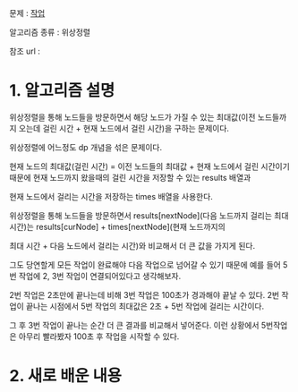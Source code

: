 문제 : [작업](https://www.acmicpc.net/problem/2056)

알고리즘 종류 : 위상정렬

참조 url : 

# 1. 알고리즘 설명

위상정렬을 통해 노드들을 방문하면서 해당 노드가 가질 수 있는 최대값(이전 노드들까지 오는데 걸린 시간 + 현재 노드에서 걸린 시간)을 구하는 문제이다.

위상정렬에 어느정도 dp 개념을 섞은 문제이다.

현재 노드의 최대값(걸린 시간) = 이전 노드들의 최대값 + 현재 노드에서 걸린 시간이기 때문에 현재 노드까지 왔을때의 걸린 시간을 저장할 수 있는 results 배열과

현재 노드에서 걸리는 시간을 저장하는 times 배열을 사용한다.

위상정렬을 통해 노드들을 방문하면서 results[nextNode](다음 노드까지 걸리는 최대시간)는 results[curNode] + times[nextNode](현재 노드까지의

최대 시간 + 다음 노드에서 걸리는 시간)와 비교해서 더 큰 값을 가지게 된다.

그도 당연할게 모든 작업이 완료해야 다음 작업으로 넘어갈 수 있기 때문에 예를 들어 5번 작업에 2, 3번 작업이 연결되어있다고 생각해보자.

2번 작업은 2초만에 끝나는데 비해 3번 작업은 100초가 경과해야 끝날 수 있다. 2번 작업이 끝나는 시점에서 5번 작업의 최대값은 2초 + 5번 작업에 걸리는 시간이다.

그 후 3번 작업이 끝나는 순간 더 큰 결과를 비교해서 넣어준다. 이런 상황에서 5번작업은 아무리 빨라봤자 100초 후 작업을 시작할 수 있다.

# 2. 새로 배운 내용